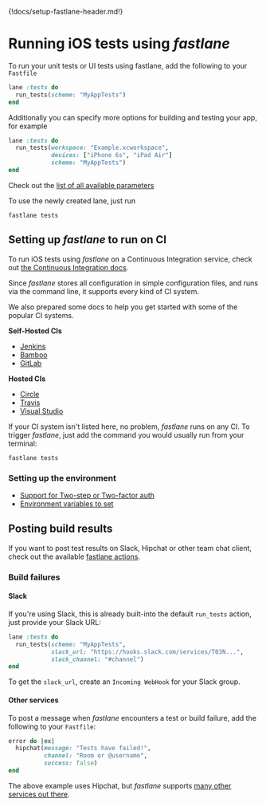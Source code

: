 {!docs/setup-fastlane-header.md!}

# Running iOS tests using _fastlane_

To run your unit tests or UI tests using fastlane, add the following to your `Fastfile`

```ruby
lane :tests do
  run_tests(scheme: "MyAppTests")
end
```

Additionally you can specify more options for building and testing your app, for example

```ruby
lane :tests do
  run_tests(workspace: "Example.xcworkspace",
            devices: ["iPhone 6s", "iPad Air"]
            scheme: "MyAppTests")
end
```

Check out the [list of all available parameters](/actions/run_tests/#parameters)

To use the newly created lane, just run
```no-highlight
fastlane tests
```

## Setting up _fastlane_ to run on CI

To run iOS tests using _fastlane_ on a Continuous Integration service, check out [the Continuous Integration docs](/best-practices/continuous-integration/).

Since _fastlane_ stores all configuration in simple configuration files, and runs via the command line, it supports every kind of CI system.

We also prepared some docs to help you get started with some of the popular CI systems.

**Self-Hosted CIs**

- [Jenkins](/best-practices/continuous-integration/#jenkins-integration)
- [Bamboo](/best-practices/continuous-integration/#bamboo-integration)
- [GitLab](/best-practices/continuous-integration/#gitlab-ci-integration)

**Hosted CIs**

- [Circle](/best-practices/continuous-integration/#circleci-integration)
- [Travis](/best-practices/continuous-integration/#travis-integration)
- [Visual Studio](/best-practices/continuous-integration/#visual-studio-team-services)

If your CI system isn't listed here, no problem, _fastlane_ runs on any CI. To trigger _fastlane_, just add the command you would usually run from your terminal:

```no-highlight
fastlane tests
```

### Setting up the environment

- [Support for Two-step or Two-factor auth](/best-practices/continuous-integration/#two-step-or-two-factor-auth)
- [Environment variables to set](http://127.0.0.1:8000/best-practices/continuous-integration/#environment-variables-to-set)

## Posting build results

If you want to post test results on Slack, Hipchat or other team chat client, check out the available [fastlane actions](/actions/#notifications).

### Build failures

#### Slack

If you're using Slack, this is already built-into the default `run_tests` action, just provide your Slack URL:

```ruby
lane :tests do
  run_tests(scheme: "MyAppTests",
            slack_url: "https://hooks.slack.com/services/T03N...",
            slack_channel: "#channel")
end
```

To get the `slack_url`, create an `Incoming WebHook` for your Slack group.

#### Other services

To post a message when _fastlane_ encounters a test or build failure, add the following to your `Fastfile`:

```ruby
error do |ex|
  hipchat(message: "Tests have failed!",
          channel: "Room or @username",
          success: false)
end
```

The above example uses Hipchat, but _fastlane_ supports [many other services out there](/actions#notifications). 

